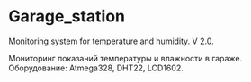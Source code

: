 # Garage_station
Monitoring system for temperature and humidity. V 2.0.

Мониторинг показаний температуры и влажности в гараже. 
Оборудование: Atmega328, DHT22, LCD1602.
